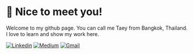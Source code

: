 # 🤗 Nice to meet you!
Welcome to my github page. You can call me Taey from Bangkok, Thailand. I love to learn and show my work here.

[![Linkedin](https://img.shields.io/badge/linkedin-%230077B5.svg?style=for-the-badge&logo=linkedin&logoColor=white)](https://www.linkedin.com/in/pattha-jatumanon/)
[![Medium](https://img.shields.io/badge/Medium-12100E?style=for-the-badge&logo=medium&logoColor=white)](https://medium.com/@taey11513)
[![Gmail](https://img.shields.io/badge/Gmail-D14836?style=for-the-badge&logo=gmail&logoColor=white)](j.phimkarn@gmail.com)
